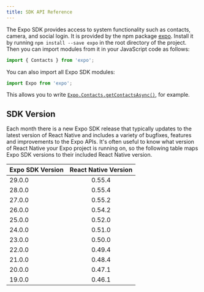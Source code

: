 ```yaml
---
title: SDK API Reference
---
```


The Expo SDK provides access to system functionality such as contacts, camera, and social login. It is provided by the npm package [expo](https://www.npmjs.com/package/expo). Install it by running `npm install --save expo` in the root directory of the project. Then you can import modules from it in your JavaScript code as follows:

```javascript
import { Contacts } from 'expo';
```

You can also import all Expo SDK modules:

```javascript
import Expo from 'expo';
```

This allows you to write [`Expo.Contacts.getContactsAsync()`](contacts.html#expocontactsgetcontactsasync "Expo.Contacts.getContactsAsync"), for example.

## SDK Version

Each month there is a new Expo SDK release that typically updates to the
latest version of React Native and includes a variety of bugfixes,
features and improvements to the Expo APIs. It's often useful to know
what version of React Native your Expo project is running on, so the
following table maps Expo SDK versions to their included React Native
version.

| Expo SDK Version | React Native Version |
| ---------------- |:--------------------:|
| 29.0.0           | 0.55.4               |
| 28.0.0           | 0.55.4               |
| 27.0.0           | 0.55.2               |
| 26.0.0           | 0.54.2               |
| 25.0.0           | 0.52.0               |
| 24.0.0           | 0.51.0               |
| 23.0.0           | 0.50.0               |
| 22.0.0           | 0.49.4               |
| 21.0.0           | 0.48.4               |
| 20.0.0           | 0.47.1               |
| 19.0.0           | 0.46.1               |
